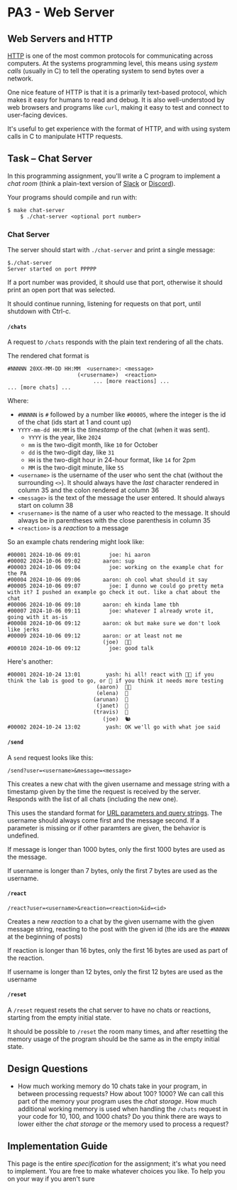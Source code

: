 # PA3 - Web Server

## Web Servers and HTTP

[HTTP](https://en.wikipedia.org/wiki/HTTP) is one of the most common protocols
for communicating across computers. At the systems programming level, this means
using _system calls_ (usually in C) to tell the operating system to send bytes
over a network.

One nice feature of HTTP is that it is a primarily text-based protocol, which
makes it easy for humans to read and debug. It is also well-understood by web
browsers and programs like `curl`, making it easy to test and connect to
user-facing devices.

It's useful to get experience with the format of HTTP, and with using system
calls in C to manipulate HTTP requests.

## Task – Chat Server

In this programming assignment, you'll write a C program to implement a _chat
room_ (think a plain-text version of [Slack](https://slack.com/) or
[Discord](https://discord.com/)).

Your programs should compile and run with:

```
$ make chat-server
    $ ./chat-server <optional port number>
```

### Chat Server

The server should start with `./chat-server` and print a single message:

```
$./chat-server
Server started on port PPPPP
```

If a port number was provided, it should use that port, otherwise it should
print an open port that was selected.

It should continue running, listening for requests on that port, until shutdown
with Ctrl-c.

#### `/chats`

A request to `/chats` responds with the plain text rendering of all the chats.

The rendered chat format is

```
#NNNNN 20XX-MM-DD HH:MM  <username>: <message>
                      (<rusername>)  <reaction>
                           ... [more reactions] ...
... [more chats] ...
```

Where:

- `#NNNNN` is `#` followed by a number like `#00005`, where the integer is the id of the
chat (ids start at 1 and count up)
- `YYYY-mm-dd HH:MM` is the _timestamp_ of the chat (when it was sent).
    - `YYYY` is the year, like `2024`
    - `mm` is the two-digit month, like `10` for October
    - `dd` is the two-digit day, like `31`
    - `HH` is the two-digit hour in 24-hour format, like `14` for 2pm
    - `MM` is the two-digit minute, like `55`
- `<username>` is the username of the user who sent the chat (without the
surrounding `<>`). It should always have the *last* character rendered in column 35 and the colon rendered at column 36
- `<message>` is the text of the message the user entered. It should always start on column 38
- `<rusername>` is the name of a user who reacted to the message. It should always be in parentheses with the close parenthesis in column 35
- `<reaction>` is a _reaction_ to a message

So an example chats rendering might look like:

```
#00001 2024-10-06 09:01         joe: hi aaron
#00002 2024-10-06 09:02       aaron: sup
#00003 2024-10-06 09:04         joe: working on the example chat for the PA
#00004 2024-10-06 09:06       aaron: oh cool what should it say
#00005 2024-10-06 09:07         joe: I dunno we could go pretty meta with it? I pushed an example go check it out. like a chat about the chat
#00006 2024-10-06 09:10       aaron: eh kinda lame tbh
#00007 2024-10-06 09:11         joe: whatever I already wrote it, going with it as-is
#00008 2024-10-06 09:12       aaron: ok but make sure we don't look like jerks
#00009 2024-10-06 09:12       aaron: or at least not me
                              (joe)  👍🏻 
#00010 2024-10-06 09:12         joe: good talk
```


Here's another:

```
#00001 2024-10-24 13:01        yash: hi all! react with 👍🏻 if you think the lab is good to go, or 😬 if you think it needs more testing
                            (aaron)  👍🏻 
                            (elena)  😬 
                           (arunan)  😬 
                            (janet)  😬 
                           (travis)  😬 
                              (joe)  🐿️
#00002 2024-10-24 13:02        yash: OK we'll go with what joe said
```

#### `/send`

A `send` request looks like this:

`/send?user=<username>&message=<message>`

This creates a new chat with the given username and message string with a
timestamp given by the time the request is received by the server.  Responds
with the list of all chats (including the new one).

This uses the standard format for [URL parameters and query
strings](https://en.wikipedia.org/wiki/Query_string). The username should always
come first and the message second. If a parameter is missing or if other
paramters are given, the behavior is undefined.

If message is longer than 1000 bytes, only the first 1000 bytes are used as
the message.

If username is longer than 7 bytes, only the first 7 bytes are used as the
username.

#### `/react`

```
/react?user=<username>&reaction=<reaction>&id=<id>
```

Creates a new *reaction* to a chat by the given username with the given message
string, reacting to the post with the given id (the ids are the `#NNNNN` at the
beginning of posts)

If reaction is longer than 16 bytes, only the first 16 bytes are used as part
of the reaction.

If username is longer than 12 bytes, only the first 12 bytes are used as the
username

#### `/reset`

A `/reset` request resets the chat server to have no chats or reactions,
starting from the empty initial state.

It should be possible to `/reset` the room many times, and after resetting the
memory usage of the program should be the same as in the empty initial
state.

## Design Questions

- How much working memory do 10 chats take in your program, in between
processing requests? How about 100? 1000? We can call this part of the memory
your program uses the _chat storage_. How much additional working memory is
used when handling the `/chats` request in your code for 10, 100, and 1000
chats? Do you think there are ways to lower either the _chat storage_ or the
memory used to process a request?

## Implementation Guide

This page is the entire _specification_ for the assignment; it's what you need
to implement. You are free to make whatever choices you like. To help you on
your way if you aren't sure
